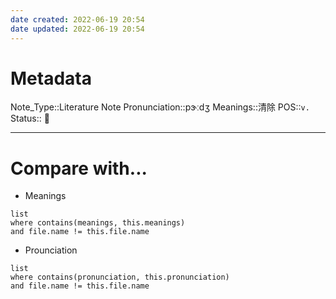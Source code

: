 ```yaml
---
date created: 2022-06-19 20:54
date updated: 2022-06-19 20:54
---
```


# Metadata

Note_Type::Literature Note
Pronunciation::pɝːdʒ
Meanings::清除
POS::`v.`
Status:: 👶

---

# Compare with...

- Meanings

```dataview
list
where contains(meanings, this.meanings)
and file.name != this.file.name
```

- Prounciation

```dataview
list
where contains(pronunciation, this.pronunciation)
and file.name != this.file.name
```
